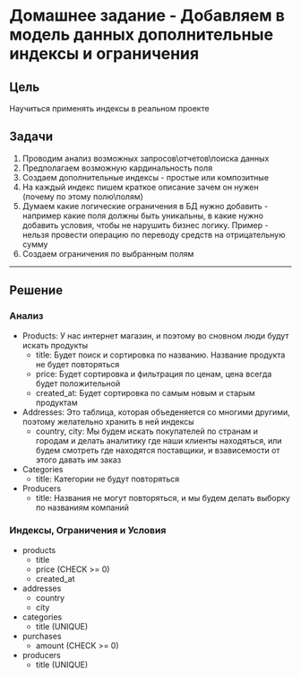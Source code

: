 # Домашнее задание - Добавляем в модель данных дополнительные индексы и ограничения

## Цель

Научиться применять индексы в реальном проекте

## Задачи

1. Проводим анализ возможных запросов\отчетов\поиска данных
2. Предполагаем возможную кардинальность поля
3. Создаем дополнительные индексы - простые или композитные
4. На каждый индекс пишем краткое описание зачем он нужен (почему по этому полю\полям)
5. Думаем какие логические ограничения в БД нужно добавить - например какие
  поля должны быть уникальны, в какие нужно добавить условия, чтобы не нарушить
  бизнес логику. Пример - нельзя провести операцию по переводу средств на
  отрицательную сумму
6. Создаем ограничения по выбранным полям

---

## Решение

### Анализ

- Products: У нас интернет магазин, и поэтому во сновном люди будут искать продукты
  - title: Будет поиск и сортировка по названию. Название продукта не будет
    повторяться
  - price: Будет сортировка и фильтрация по ценам, цена всегда будет
    положительной
  - created_at: Будет сортировка по самым новым и старым продуктам
- Addresses: Это таблица, которая объеденяется со многими другими, поэтому
  желательно хранить в ней индексы
  - country, city: Мы будем искать покупателей по странам и городам и делать
    аналитику где наши клиенты находяться, или будем смотреть где находятся поставщики, и взависемости от этого давать им заказ
- Categories
  - title: Категории не будут повторяться
- Producers
  - title: Названия не могут повторяться, и мы будем делать выборку по названиям
    компаний

### Индексы, Ограничения и Условия

- products
  - title
  - price (CHECK >= 0)
  - created_at
- addresses
  - country
  - city
- categories
  - title (UNIQUE)
- purchases
  - amount (CHECK >= 0)
- producers
  - title (UNIQUE)
